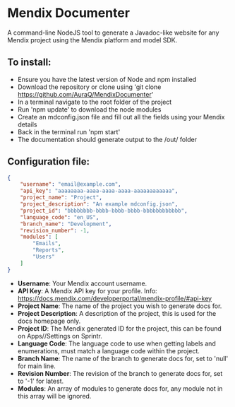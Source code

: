 # Mendix Documenter
A command-line NodeJS tool to generate a Javadoc-like website for any Mendix project using the Mendix platform and model SDK. 

## To install:
- Ensure you have the latest version of Node and npm installed
- Download the repository or clone using 'git clone https://github.com/AuraQ/MendixDocumenter'
- In a terminal navigate to the root folder of the project
- Run 'npm update' to download the node modules
- Create an mdconfig.json file and fill out all the fields using your Mendix details
- Back in the terminal run 'npm start'
- The documentation should generate output to the /out/ folder

## Configuration file:
```json 
{
    "username": "email@example.com",
    "api_key": "aaaaaaaa-aaaa-aaaa-aaaa-aaaaaaaaaaaa",
    "project_name": "Project",
    "project_description": "An example mdconfig.json",
    "project_id": "bbbbbbbb-bbbb-bbbb-bbbb-bbbbbbbbbbbb",
    "language_code": "en_US",
    "branch_name": "Development",
    "revision_number": -1,
    "modules": [
        "Emails",
        "Reports",
        "Users"
    ]
}
```
- **Username**: Your Mendix account username.
- **API Key**: A Mendix API key for your profile. Info: https://docs.mendix.com/developerportal/mendix-profile/#api-key
- **Project Name**: The name of the project you wish to generate docs for.
- **Project Description**: A description of the project, this is used for the docs homepage only.
- **Project ID**: The Mendix generated ID for the project, this can be found on Apps/<Your App>/Settings on Sprintr.
- **Language Code**: The language code to use when getting labels and enumerations, must match a language code within the project.
- **Branch Name**: The name of the branch to generate docs for, set to 'null' for main line.
- **Revision Number**: The revision of the branch to generate docs for, set to '-1' for latest.
- **Modules**: An array of modules to generate docs for, any module not in this array will be ignored.